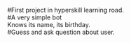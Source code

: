 #First project in hyperskill learning road.  
#A very simple bot  
Knows its name, its birthday.  
#Guess and ask question about user.   
